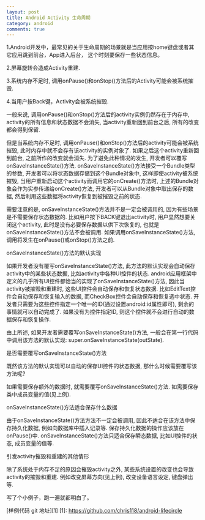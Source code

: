 ```yaml
---
layout: post
title: Android Activity 生命周期
category: android
comments: true
---
```


1.Android开发中，最常见的关于生命周期的场景就是当应用按home键盘或者其它应用跳到前台，App进入后台，
  这个时刻要保存一些状态信息。

2.屏幕旋转会造成Activity重建.

3.系统内存不足时, 调用onPause()和onStop()方法后的Activity可能会被系统摧毁.
    
4.当用户按Back键，Activity会被系统摧毁.


一般来说, 调用onPause()和onStop()方法后的activity实例仍然存在于内存中, activity的所有信息和状态数据不会消失, 当activity重新回到前台之后, 所有的改变都会得到保留. 

但是当系统内存不足时, 调用onPause()和onStop()方法后的activity可能会被系统摧毁, 此时内存中就不会存有该activity的实例对象了. 如果之后这个activity重新回到前台, 之前所作的改变就会消失. 为了避免此种情况的发生, 开发者可以覆写onSaveInstanceState()方法. onSaveInstanceState()方法接受一个Bundle类型的参数, 开发者可以将状态数据存储到这个Bundle对象中, 这样即使activity被系统摧毁, 当用户重新启动这个activity而调用它的onCreate()方法时, 上述的Bundle对象会作为实参传递给onCreate()方法, 开发者可以从Bundle对象中取出保存的数据, 然后利用这些数据将activity恢复到被摧毁之前的状态.


需要注意的是, onSaveInstanceState()方法并不是一定会被调用的, 因为有些场景是不需要保存状态数据的. 比如用户按下BACK键退出activity时, 用户显然想要关闭这个activity, 此时是没有必要保存数据以供下次恢复的, 也就是onSaveInstanceState()方法不会被调用. 如果调用onSaveInstanceState()方法, 调用将发生在onPause()或onStop()方法之前. 


onSaveInstanceState()方法的默认实现

如果开发者没有覆写onSaveInstanceState()方法, 此方法的默认实现会自动保存activity中的某些状态数据, 比如activity中各种UI控件的状态. android应用框架中定义的几乎所有UI控件都恰当的实现了onSaveInstanceState()方法, 因此当activity被摧毁和重建时, 这些UI控件会自动保存和恢复状态数据. 比如EditText控件会自动保存和恢复输入的数据, 而CheckBox控件会自动保存和恢复选中状态. 开发者只需要为这些控件指定一个唯一的ID(通过设置android:id属性即可), 剩余的事情就可以自动完成了. 如果没有为控件指定ID, 则这个控件就不会进行自动的数据保存和恢复操作.

由上所述, 如果开发者需要覆写onSaveInstanceState()方法, 一般会在第一行代码中调用该方法的默认实现: super.onSaveInstanceState(outState).


是否需要覆写onSaveInstanceState()方法

既然该方法的默认实现可以自动的保存UI控件的状态数据, 那什么时候需要覆写该方法呢?

如果需要保存额外的数据时, 就需要覆写onSaveInstanceState()方法. 如需要保存类中成员变量的值(见上例).


onSaveInstanceState()方法适合保存什么数据

由于onSaveInstanceState()方法方法不一定会被调用, 因此不适合在该方法中保存持久化数据, 例如向数据库中插入记录等. 保存持久化数据的操作应该放在onPause()中. onSaveInstanceState()方法只适合保存瞬态数据, 比如UI控件的状态, 成员变量的值等.


引发activity摧毁和重建的其他情形

除了系统处于内存不足的原因会摧毁activity之外, 某些系统设置的改变也会导致activity的摧毁和重建. 例如改变屏幕方向(见上例), 改变设备语言设定, 键盘弹出等.





写了个小例子，跑一遍就都明白了。

[样例代码 git 地址][1]
  [1]: https://github.com/chris118/android-lifecircle
